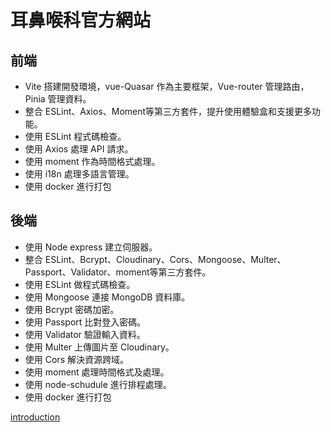 # 耳鼻喉科官方網站

## 前端

- Vite 搭建開發環境，vue-Quasar 作為主要框架，Vue-router 管理路由，Pinia 管理資料。
- 整合 ESLint、Axios、Moment等第三方套件，提升使用體驗盒和支援更多功能。
- 使用 ESLint 程式碼檢查。
- 使用 Axios 處理 API 請求。
- 使用 moment 作為時間格式處理。
- 使用 i18n 處理多語言管理。
- 使用 docker 進行打包

## 後端

- 使用 Node express 建立伺服器。
- 整合 ESLint、Bcrypt、Cloudinary、Cors、Mongoose、Multer、Passport、Validator、moment等第三方套件。
- 使用 ESLint 做程式碼檢查。
- 使用 Mongoose 連接 MongoDB 資料庫。
- 使用 Bcrypt 密碼加密。
- 使用 Passport 比對登入密碼。
- 使用 Validator 驗證輸入資料。
- 使用 Multer 上傳圖片至 Cloudinary。
- 使用 Cors 解決資源跨域。
- 使用 moment 處理時間格式及處理。
- 使用 node-schudule 進行排程處理。
- 使用 docker 進行打包

[introduction](https://docs.google.com/presentation/d/e/2PACX-1vQ4Oa_I72WDhsIBPo4Y73tsBY7pmdjMFwXk0faPawLT7tglC7dSQ9BTH15pcQgryw/pub?start=false&loop=false&delayms=3000)
